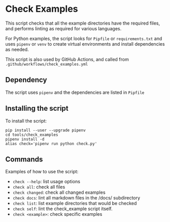 # Check Examples

This script checks that all the example directories have the required files,
and performs linting as required for various languages.

For Python examples, the script looks for `Pipfile` or `requirements.txt`
and uses `pipenv` or `venv` to create virtual environments and install dependencies as needed.

This script is also used by GitHub Actions,
and called from `.github/workflows/check_examples.yml`

## Dependency

The script uses `pipenv` and the dependencies are listed in `Pipfile`

## Installing the script

To install the script:

    pip install --user --upgrade pipenv
    cd tools/check_examples
    pipenv install -d
    alias check='pipenv run python check.py'

## Commands

Examples of how to use the script:

- `check --help`: list usage options
- `check all`: check all files
- `check changed`: check all changed examples
- `check docs`: lint all markdown files in the /docs/ subdirectory
- `check list`: list example directories that would be checked
- `check self`: lint the check_example script itself.
- `check <example>`: check specific examples
